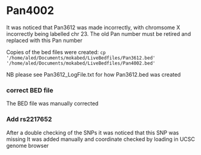 # Pan4002
It was noticed that Pan3612 was made incorrectly, with chromsome X incorrectly being labelled chr 23.
The old Pan number must be retired and replaced with this Pan number

Copies of the bed files were created:
`cp '/home/aled/Documents/mokabed/LiveBedfiles/Pan3612.bed' '/home/aled/Documents/mokabed/LiveBedfiles/Pan4002.bed' `

NB please see Pan3612_LogFile.txt for how Pan3612.bed was created

### correct BED file
The BED file was manually corrected

### Add rs2217652
After a double checking of the SNPs it was noticed that this SNP was missing
It was added manually and coordinate checked by loading in UCSC genome browser